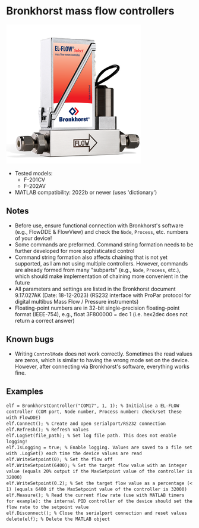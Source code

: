 # Bronkhorst mass flow controllers

![](Bronkhorst_F-201CV.png)

- Tested models:
  - F-201CV
  - F-202AV
- MATLAB compatibility: 2022b or newer (uses 'dictionary')

## Notes

- Before use, ensure functional connection with Bronkhorst's software (e.g., FlowDDE & FlowView) and check the `Node`, `Process`, etc. numbers of your device!
- Some commands are preformed. Command string formation needs to be further developed for more sophisticated control
- Command string formation also affects chaining that is not yet supported, as I am not using multiple controllers. However, commands are already formed from many "subparts" (e.g., `Node`, `Process`, etc.), which should make implementation of chaining more convenient in the future
- All parameters and settings are listed in the Bronkhorst document 9.17.027AK (Date: 18-12-2023) (RS232 interface with ProPar protocol for digital multibus Mass Flow / Pressure instruments)
- Floating-point numbers are in 32-bit single-precision floating-point format (IEEE-754), e.g., float 3F800000 = dec 1 (i.e. hex2dec does not return a correct answer)

## Known bugs

- Writing `ControlMode` does not work correctly. Sometimes the read values are zeros, which is similar to having the wrong mode set on the device. However, after connecting via Bronkhorst's software, everything works fine.

## Examples

```
elf = BronkhorstController("COM17", 1, 1); % Initialise a EL-FLOW controller (COM port, Node number, Process number: check/set these with FlowDDE)
elf.Connect(); % Create and open serialport/RS232 connection
elf.Refresh(); % Refresh values
elf.LogSet(file_path); % Set log file path. This does not enable logging!
elf.IsLogging = true; % Enable logging. Values are saved to a file set with .LogSet() each time the device values are read
elf.WriteSetpoint(0); % Set the flow off
elf.WriteSetpoint(6400); % Set the target flow value with an integer value (equals 20% output if the MaxSetpoint value of the controller is 32000)
elf.WriteSetpoint(0.2); % Set the target flow value as a percentage (< 1) (equals 6400 if the MaxSetpoint value of the controller is 32000)
elf.Measure(); % Read the current flow rate (use with MATLAB timers for example): the internal PID controller of the device should set the flow rate to the setpoint value
elf.Disconnect(); % Close the serialport connection and reset values
delete(elf); % Delete the MATLAB object
```
